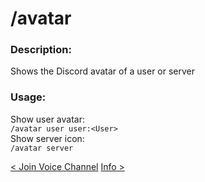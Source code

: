 # /avatar

### Description:
Shows the Discord avatar of a user or server<br>

### Usage:
Show user avatar:<br>
`/avatar user user:<User>`<br>
Show server icon:<br>
`/avatar server`<br>

<a class="button prev" href="./#/commands/musiccommands/joinvc" role="button">< Join Voice Channel</a>
<a class="button next" href="./#/commands/basiccommands/info" role="button">Info ></a>